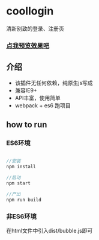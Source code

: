 # coollogin
清新别致的登录、注册页

### [点我预览效果吧](https://wanghairong-i.github.io/JumpBubble/)

## 介绍

-   该插件无任何依赖，纯原生js写成
-   兼容IE9+
-   API丰富，使用简单
-   webpack + es6 跑项目

## how to run

### ES6环境

```javascript

//安装
npm install  

//启动
npm start

//产出
npm run build

```

### 非ES6环境

在html文件中引入dist/bubble.js即可
